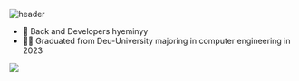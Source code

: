 ![header](https://capsule-render.vercel.app/api?type=wave&color=auto&height=300&section=header&text=welcome%45!&fontSize=90)
- 👋 Back and Developers hyeminyy
- 👩‍🎓 Graduated from Deu-University majoring in computer engineering in 2023

<img src="https://img.shields.io/badge/#F7DF1E?style=for-the-badge&logo=javascript&logoColor=black">

<!---
hyeminyy/hyeminyy is a ✨ special ✨ repository because its `README.md` (this file) appears on your GitHub profile.
You can click the Preview link to take a look at your changes.
--->
